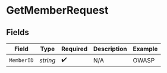 # GetMemberRequest


## Fields

| Field              | Type               | Required           | Description        | Example            |
| ------------------ | ------------------ | ------------------ | ------------------ | ------------------ |
| `MemberID`         | *string*           | :heavy_check_mark: | N/A                | OWASP              |